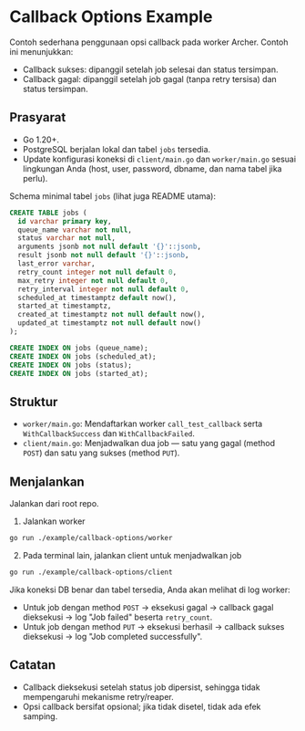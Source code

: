 # Callback Options Example

Contoh sederhana penggunaan opsi callback pada worker Archer. Contoh ini menunjukkan:
- Callback sukses: dipanggil setelah job selesai dan status tersimpan.
- Callback gagal: dipanggil setelah job gagal (tanpa retry tersisa) dan status tersimpan.

## Prasyarat
- Go 1.20+.
- PostgreSQL berjalan lokal dan tabel `jobs` tersedia.
- Update konfigurasi koneksi di `client/main.go` dan `worker/main.go` sesuai lingkungan Anda (host, user, password, dbname, dan nama tabel jika perlu).

Schema minimal tabel `jobs` (lihat juga README utama):

```sql
CREATE TABLE jobs (
  id varchar primary key,
  queue_name varchar not null,
  status varchar not null,
  arguments jsonb not null default '{}'::jsonb,
  result jsonb not null default '{}'::jsonb,
  last_error varchar,
  retry_count integer not null default 0,
  max_retry integer not null default 0,
  retry_interval integer not null default 0,
  scheduled_at timestamptz default now(),
  started_at timestamptz,
  created_at timestamptz not null default now(),
  updated_at timestamptz not null default now()
);

CREATE INDEX ON jobs (queue_name);
CREATE INDEX ON jobs (scheduled_at);
CREATE INDEX ON jobs (status);
CREATE INDEX ON jobs (started_at);
```

## Struktur
- `worker/main.go`: Mendaftarkan worker `call_test_callback` serta `WithCallbackSuccess` dan `WithCallbackFailed`.
- `client/main.go`: Menjadwalkan dua job — satu yang gagal (method `POST`) dan satu yang sukses (method `PUT`).

## Menjalankan
Jalankan dari root repo.

1) Jalankan worker
```bash
go run ./example/callback-options/worker
```

2) Pada terminal lain, jalankan client untuk menjadwalkan job
```bash
go run ./example/callback-options/client
```

Jika koneksi DB benar dan tabel tersedia, Anda akan melihat di log worker:
- Untuk job dengan method `POST` → eksekusi gagal → callback gagal dieksekusi → log "Job failed" beserta `retry_count`.
- Untuk job dengan method `PUT` → eksekusi berhasil → callback sukses dieksekusi → log "Job completed successfully".

## Catatan
- Callback dieksekusi setelah status job dipersist, sehingga tidak mempengaruhi mekanisme retry/reaper.
- Opsi callback bersifat opsional; jika tidak disetel, tidak ada efek samping.

